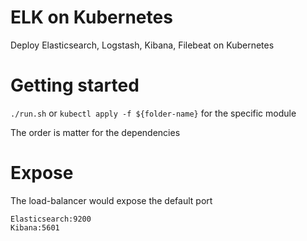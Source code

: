 # ELK on Kubernetes
Deploy Elasticsearch, Logstash, Kibana, Filebeat on Kubernetes

# Getting started
`./run.sh`
or
`kubectl apply -f ${folder-name}`
for the specific module

The order is matter for the dependencies

# Expose
The load-balancer would expose the default port  
```
Elasticsearch:9200
Kibana:5601
```
